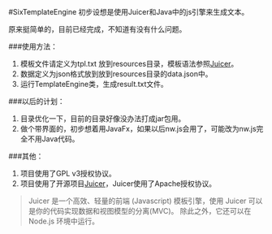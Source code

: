 #SixTemplateEngine
初步设想是使用Juicer和Java中的js引擎来生成文本。

原来挺简单的，目前已经完成，不知道有没有什么问题。

###使用方法：
1. 模板文件请定义为tpl.txt 放到resources目录，模板语法参照[Juicer][JuicerDoc]。
2. 数据定义为json格式放到放到resources目录的data.json中。
3. 运行TemplateEngine类，生成result.txt文件。

###以后的计划：
1. 目录优化一下，目前的目录好像没办法打成jar包用。
1. 做个带界面的，初步想着用JavaFx，如果以后nw.js会用了，可能改为nw.js完全不用Java代码。

###其他：
1. 项目使用了GPL v3授权协议。
1. 项目使用了开源项目[Juicer][Juicer]，Juicer使用了Apache授权协议。
>Juicer 是一个高效、轻量的前端 (Javascript) 模板引擎，使用 Juicer 可以是你的代码实现数据和视图模型的分离(MVC)。 除此之外，它还可以在 Node.js 环境中运行。

[Juicer]: http://juicer.name/  "Juicer 官方网站"
[JuicerDoc]: http://juicer.name/docs/docs_zh_cn.html  "Juicer 中文文档"